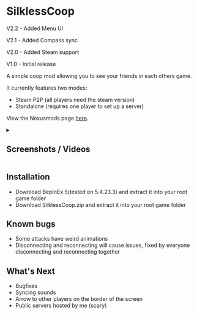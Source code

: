 # SilklessCoop

V2.2 - Added Menu UI

V2.1 - Added Compass sync

V2.0 - Added Steam support

V1.0 - Initial release

A simple coop mod allowing you to see your friends in each others game.

It currently features two modes:

- Steam P2P (all players need the steam version)
- Standalone (requires one player to set up a server)

View the Nexusmods page [here](https://www.nexusmods.com/hollowknightsilksong/mods/73).

<details>
<summary>

## Screenshots / Videos

</summary>

[![Movement Footage](https://img.youtube.com/vi/CJR4MXvXHsI/0.jpg)](https://www.youtube.com/watch?v=CJR4MXvXHsI)

[![Combat Footage](https://img.youtube.com/vi/L90_3az_o0M/0.jpg)](https://www.youtube.com/watch?v=L90_3az_o0M)

![Bellhart Screenshot 1](./Media/bellhart_1.jpg)
![Bellhart Screenshot 2](./Media/bellhart_2.jpg)
![Bellhart Screenshot 3](./Media/bellhart_3.jpg)
![Bellhart Screenshot 4](./Media/bellhart_4.jpg)
![Bellhart Screenshot 5](./Media/bellhart_5.jpg)
![Shellwood Screenshot 1](./Media/shellwood_1.jpg)
![Shellwood Screenshot 1](./Media/shellwood_2.jpg)
![Shellwood Screenshot 1](./Media/shellwood_3.jpg)
![Shellwood Screenshot 1](./Media/shellwood_4.jpg)

Note: player counter in the bottom left corner when viewing the quick map (holding L1)

</details>

## Installation

- Download BepInEx 5(tested on 5.4.23.3) and extract it into your root game folder
- Download SilklessCoop.zip and extract it into your root game folder

## Known bugs

- Some attacks have weird animations
- Disconnecting and reconnecting will cause issues, fixed by everyone disconnecting and reconnecting together

## What's Next

- Bugfixes
- Syncing sounds
- Arrow to other players on the border of the screen
- Public servers hosted by me (scary)
